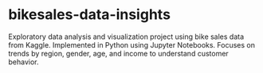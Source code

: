 # bikesales-data-insights
Exploratory data analysis and visualization project using bike sales data from Kaggle. Implemented in Python using Jupyter Notebooks. Focuses on trends by region, gender, age, and income to understand customer behavior.
